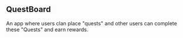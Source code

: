 ## QuestBoard

An app where users clan place "quests" and other users can complete these "Quests" and earn rewards.